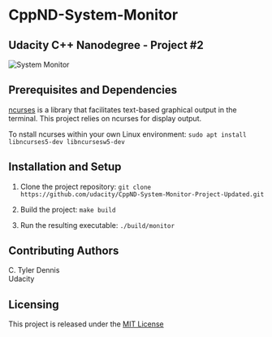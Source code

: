# CppND-System-Monitor

## Udacity C++ Nanodegree - Project #2

![System Monitor](images/monitor.png)

## Prerequisites and Dependencies
[ncurses](https://www.gnu.org/software/ncurses/) is a library that facilitates text-based graphical output in the terminal. This project relies on ncurses for display output.

To nstall ncurses within your own Linux environment: `sudo apt install libncurses5-dev libncursesw5-dev`

## Installation and Setup

1. Clone the project repository: `git clone https://github.com/udacity/CppND-System-Monitor-Project-Updated.git`

2. Build the project: `make build`

3. Run the resulting executable: `./build/monitor`

## Contributing Authors

C. Tyler Dennis  
Udacity

## Licensing

This project is released under the [MIT License](https://opensource.org/licenses/MIT)
